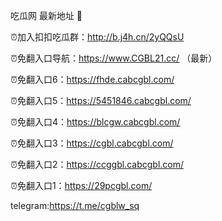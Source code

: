吃瓜网 最新地址 👋 

⏰加入扣扣吃瓜群：http://b.j4h.cn/2yQQsU

⏰免翻入口导航：https://www.CGBL21.cc/  （最新）

⏰免翻入口6：https://fhde.cabcgbl.com/

⏰免翻入口5：https://5451846.cabcgbl.com/

⏰免翻入口4：https://blcgw.cabcgbl.com/

⏰免翻入口3：https://cgbl.cabcgbl.com/

⏰免翻入口2：https://ccggbl.cabcgbl.com/

⏰免翻入口1：https://29pcgbl.com/

telegram:https://t.me/cgblw_sq


